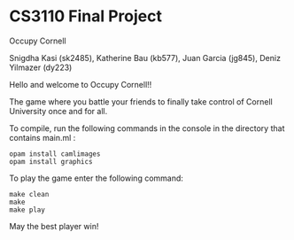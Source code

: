 # CS3110 Final Project

Occupy Cornell

Snigdha Kasi (sk2485),
Katherine Bau (kb577),
Juan Garcia (jg845),
Deniz Yilmazer (dy223)


Hello and welcome to Occupy Cornell!! 

The game where you battle your friends to finally take control of Cornell University once and for all.

To compile, run the following commands in the console in the directory that contains main.ml :
```
opam install camlimages
opam install graphics
```
To play the game enter the following command:
```
make clean
make
make play
```
May the best player win!
